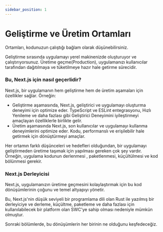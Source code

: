 ```yaml
---
sidebar_position: 1
---
```


# Geliştirme ve Üretim Ortamları

Ortamları, kodunuzun çalıştığı bağlam olarak düşünebilirsiniz.

Geliştirme sırasında uygulamayı yerel makinenizde oluşturuyor ve çalıştırıyorsunuz. Üretime geçme(Production), uygulamanızı kullanıcılar tarafından dağıtılmaya ve tüketilmeye hazır hale getirme sürecidir.

### Bu, Next.js için nasıl geçerlidir?

Next.js, bir uygulamanın hem geliştirme hem de üretim aşamaları için özellikler sağlar. Örneğin:

- Geliştirme aşamasında, Next.js, geliştirici ve uygulamayı oluşturma deneyimi için optimize eder. TypeScript ve ESLint entegrasyonu, Hızlı Yenileme ve daha fazlası gibi Geliştirici Deneyimini iyileştirmeyi amaçlayan özelliklerle birlikte gelir.
- Üretim aşamasında Next.js, son kullanıcılar ve uygulamayı kullanma deneyimlerini optimize eder. Kodu, performanslı ve erişilebilir hale getirmek için dönüştürmeyi amaçlar.

Her ortamın farklı düşünceleri ve hedefleri olduğundan, bir uygulamayı geliştirmeden üretime taşımak için yapılması gereken çok şey vardır. Örneğin, uygulama kodunun derlenmesi , paketlenmesi, küçültülmesi ve kod bölünmesi gerekir.

### Next.js Derleyicisi

Next.js, uygulamanızın üretime geçmesini kolaylaştırmak için bu kod dönüşümlerinin çoğunu ve temel altyapıyı yönetir.

Bu, Next.js'nin düşük seviyeli bir programlama dili olan Rust ile yazılmış bir derleyiciye ve derleme, küçültme, paketleme ve daha fazlası için kullanılabilecek bir platform olan SWC'ye sahip olması nedeniyle mümkün olmuştur.

Sonraki bölümlerde, bu dönüşümlerin her birinin ne olduğunu keşfedeceğiz.

